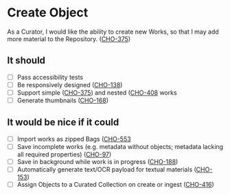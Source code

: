 # Create Object

As a Curator, I would like the ability to create new Works, so that I may add more material to the Repository. ([CHO-375](https://github.com/psu-libraries/cho/issues/375))

## It should

- [ ] Pass accessibility tests
- [ ] Be responsively designed ([CHO-138](https://github.com/psu-libraries/cho/issues/138))
- [ ] Support simple ([CHO-375](https://github.com/psu-libraries/cho/issues/375)) and nested ([CHO-408]((https://github.com/psu-libraries/cho/issues/408)) works
- [ ] Generate thumbnails ([CHO-168](https://github.com/psu-libraries/cho/issues/168))

## It would be nice if it could

- [ ] Import works as zipped Bags ([CHO-553]((https://github.com/psu-libraries/cho/issues/553))
- [ ] Save incomplete works (e.g. metadata without objects; metadata lacking all required properties) ([CHO-97](https://github.com/psu-libraries/cho/issues/97))
- [ ] Save in background while work is in progress ([CHO-188](https://github.com/psu-libraries/cho/issues/188))
- [ ] Automatically generate text/OCR payload for textual materials ([CHO-153](https://github.com/psu-libraries/cho/issues/153))
- [ ] Assign Objects to a Curated Collection on create or ingest ([CHO-416](https://github.com/psu-libraries/cho/issues/416))
